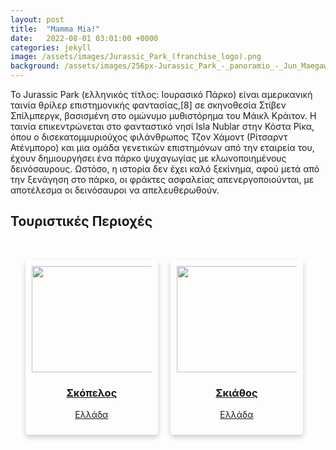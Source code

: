 ```yaml
---
layout: post
title:  "Mamma Mia!"
date:   2022-08-01 03:01:00 +0000
categories: jekyll
image: /assets/images/Jurassic_Park_(franchise_logo).png
background: /assets/images/256px-Jurassic_Park_-_panoramio_-_Jun_Maegawa.jpg
---
```


<p>Το Jurassic Park (ελληνικός τίτλος: Ιουρασικό Πάρκο) είναι αμερικανική ταινία θρίλερ επιστημονικής φαντασίας,[8] σε σκηνοθεσία Στίβεν Σπίλμπεργκ, βασισμένη στο ομώνυμο μυθιστόρημα του Μάικλ Κράιτον. Η ταινία επικεντρώνεται στο φανταστικό νησί Isla Nublar στην Κόστα Ρίκα, όπου ο δισεκατομμυριούχος φιλάνθρωπος Τζον Χάμοντ (Ρίτσαρντ Ατένμπορο) και μια ομάδα γενετικών επιστημόνων από την εταιρεία του, έχουν δημιουργήσει ένα πάρκο ψυχαγωγίας με κλωνοποιημένους δεινόσαυρους. Ωστόσο, η ιστορία δεν έχει καλό ξεκίνημα, αφού μετά από την ξενάγηση στο πάρκο, οι φράκτες ασφαλείας απενεργοποιούνται, με αποτέλεσμα οι δεινόσαυροι να απελευθερωθούν.</p>

<h2 class="section-heading">Τουριστικές Περιοχές</h2>
  <br>
<ul style="display: flex; list-style-type: none; ">
  <li style="margin-right: 20px; width: 40%; box-shadow: 0 4px 8px rgba(0, 0, 0, 0.2); padding: 10px; border-radius: 5px;">
    <a href="/heritage-promotion/pois/Skopelos.html">
      <img src="/heritage-promotion/assets/images/512px-Grad_Skopelos_sa_brda_-_Skopelos_town_from_hill.jfif" style="width: 229px; height: 170px; display: block; align: center; margin-left: auto; margin-right: auto;">
      <h3 style="text-align: center;">Σκόπελος</h3>
      <p style="text-align: center;">Ελλάδα</p>
    </a>
  </li>
  <li style="margin-right: 20px; width: 40%; box-shadow: 0 4px 8px rgba(0, 0, 0, 0.2); padding: 10px; border-radius: 5px;">
    <a href="/heritage-promotion/pois/Skiathos.html">
      <img src="/heritage-promotion/assets/images/512px-Skiathos_10_-_panoramio.jpg" style="width: 229px; height: 170px;  display: block; align: center; margin-left: auto; margin-right: auto;">
      <h3 style="text-align: center;">Σκιάθος</h3>
      <p style="text-align: center;">Ελλάδα</p>
    </a>
  </li>
  
</ul> 
